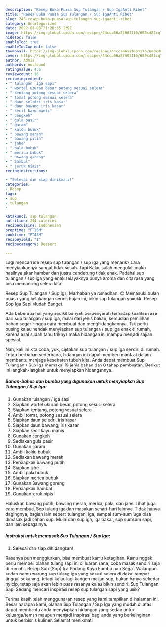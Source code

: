 ```yaml
---
description: "Resep Buka Puasa Sup Tulangan / Sup IgaAnti Ribet"
title: "Resep Buka Puasa Sup Tulangan / Sup IgaAnti Ribet"
slug: 245-resep-buka-puasa-sup-tulangan-sup-igaanti-ribet
category: Uncategorized
date: 2022-08-08T21:20:35.229Z
image: https://img-global.cpcdn.com/recipes/44cca66a8f603116/680x482cq70/sup-tulangan-sup-iga-foto-resep-utama.jpg
hideToc: false
enableToc: true
enableTocContent: false
thumbnail: https://img-global.cpcdn.com/recipes/44cca66a8f603116/680x482cq70/sup-tulangan-sup-iga-foto-resep-utama.jpg
cover: https://img-global.cpcdn.com/recipes/44cca66a8f603116/680x482cq70/sup-tulangan-sup-iga-foto-resep-utama.jpg
author: Admin
authorAv: notfound
ratingvalue: 4.6
reviewcount: 16
recipeingredient:
- " tulangan  iga sapi"
- " wortel ukuran besar potong sesuai selera"
- " kentang potong sesuai selera"
- " tomat potong sesuai selera"
- " daun seledri iris kasar"
- " daun bawang iris kasar"
- " kecil kayu manis"
- " cengkeh"
- " gula pasir"
- " garam"
- " kaldu bubuk"
- " bawang merah"
- " bawang putih"
- " jahe"
- " pala bubuk"
- " merica bubuk"
- " Bawang goreng"
- " Sambal"
- " jeruk nipis"
recipeinstructions:

- "Selesai dan siap dinikmati!"
categories:
- Resep
tags:
- sup
- tulangan
- 

katakunci: sup tulangan  
nutrition: 204 calories
recipecuisine: Indonesian
preptime: "PT15M"
cooktime: "PT43M"
recipeyield: "1"
recipecategory: Dessert

---
```



Lagi mencari ide resep sup tulangan / sup iga yang menarik? Cara menyiapkannya sangat tidak susah. Tapi Kalau salah mengolah maka hasilnya akan hambar dan justru cenderung tidak enak. Padahal sup tulangan / sup iga yang enak selayaknya punya aroma dan cita rasa yang bisa memancing selera kita.


Resep Sup Tulangan / Sup Iga. Marhaban ya ramadhan. 😊 Memasuki bulan puasa yang belakangan sering hujan ini, bikin sup tulangan yuuukk. Resep Sop Iga Sapi Mudah Banget.

Ada beberapa hal yang sedikit banyak berpengaruh terhadap kualitas rasa dari sup tulangan / sup iga, mulai dari jenis bahan, kemudian pemilihan bahan segar hingga cara membuat dan menghidangkannya. Tak perlu pusing kalau hendak menyiapkan sup tulangan / sup iga enak di rumah, karena asal sudah tahu triknya maka hidangan ini mampu menjadi sajian spesial.


Nah, kali ini kita coba, yuk, ciptakan sup tulangan / sup iga sendiri di rumah. Tetap berbahan sederhana, hidangan ini dapat memberi manfaat dalam membantu menjaga kesehatan tubuh kita. Anda dapat membuat Sup Tulangan / Sup Iga memakai 19 jenis bahan dan 0 tahap pembuatan. Berikut ini langkah-langkah untuk menyiapkan hidangannya.

<!--inarticleads1-->

##### Bahan-bahan dan bumbu yang digunakan untuk menyiapkan Sup Tulangan / Sup Iga:

1. Gunakan  tulangan / iga sapi
1. Siapkan  wortel ukuran besar, potong sesuai selera
1. Siapkan  kentang, potong sesuai selera
1. Ambil  tomat, potong sesuai selera
1. Siapkan  daun seledri, iris kasar
1. Siapkan  daun bawang, iris kasar
1. Siapkan  kecil kayu manis
1. Gunakan  cengkeh
1. Sediakan  gula pasir
1. Gunakan  garam
1. Ambil  kaldu bubuk
1. Sediakan  bawang merah
1. Persiapkan  bawang putih
1. Siapkan  jahe
1. Ambil  pala bubuk
1. Siapkan  merica bubuk
1. Gunakan  Bawang goreng
1. Persiapkan  Sambal
1. Gunakan  jeruk nipis


Haluskan bawang putih, bawang merah, merica, pala, dan jahe. Lihat juga cara membuat Sop tulang iga dan masakan sehari-hari lainnya. Tidak hanya dagingnya, bagian lain seperti tulangan, iga, sampai sum-sum juga bisa dimasak jadi bahan sup. Mulai dari sup iga, iga bakar, sup sumsum sapi, dan lain sebagainya. 

<!--inarticleads2-->

##### Instruksi untuk memasak Sup Tulangan / Sup Iga:


1. Selesai dan siap dihidangkan!

Rasanya pun menggiurkan, bisa membuat kamu ketagihan. Kamu nggak perlu membeli olahan tulang sapi ini di luaran sana, coba masak sendiri saja di rumah.. Resep Sup (Sop) Iga Padang Kaya Bumbu nan Segar. Walaupun sudah nemu warung sup tulang iga yang sesuai selera di dekat tempat tinggal sekarang, tetapi kalau lagi kangen makan sup, bukan hanya sekedar nyicip, tetap saja akan lebih puas rasanya kalau bikin sendiri. Sup Tulangan Sapi Sedang mencari inspirasi resep sup tulangan sapi yang unik? 

Terima kasih telah menggunakan resep yang kami tampilkan di halaman ini. Besar harapan kami, olahan Sup Tulangan / Sup Iga yang mudah di atas dapat membantu anda menyiapkan hidangan yang sedap untuk keluarga/teman maupun menjadi inspirasi bagi anda yang berkeinginan untuk berbisnis kuliner. Selamat menikmati
